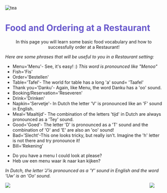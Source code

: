 
<div class="header">
  <img src="https://img.icons8.com/color/48/000000/tea--v2.png" alt="tea"/>
  <h1 style="color:SlateBlue;">Food and Ordering at a Restaurant</h1>
</div>


<p style="text-align:center;"> In this page you will learn some basic food vocabulary and how to successfully order at a Restaurant!</p>

<p><i> Here are some phrases that will be useful to you in a Restaurant setting:</i></p>

<ul>
  <li>Menu='Menu'- See, it's easy! :) <i>This word is pronounced like "Menoo"</li></i>
  <li>Fish='Fis'</li>
  <li>Order='Bestellen'</li>
  <li>Table='Tafel'- The world for table has a long 'a' sound= 'Taafel'</li>
  <li>Thank you='Danku'- Again, like Menu, the word Danku has a 'oo' sound.</li>
  <li>Booking/Reservation='Reseveren'</li>
  <li>Drink='Drinken'</li>
  <li>Napkin='Servetje'- In Dutch the letter 'V' is pronounced like an 'F' sound in English.</li>
  <li>Meal='Maaltijd'- The combination of the letters 'tijd' in Dutch are always pronounced as a 'Tey' sound.</li>
  <li>Good='Goed'- The letter 'D' is pronounced as a 'T' sound and the combination of 'O' and 'E' are also an 'oo' sound!</li>
  <li>Bad='Slecht'-This one looks tricky, but really isn't. Imagine the 'h' letter is not there and try pronounce it!</li>
  <li>Bill='Rekening'</li>
  </ul>
  


    
 <ul>
  <li>Do you have a menu I could look at please?</li>
  <li>Heb uw een menu waar ik naar kan kijken?</li>
  </ul>
  <p><i> In Dutch, the letter 'J'is pronounced as a 'Y' sound in English and the word 'Uw' is an 'Oo' sound.</i></p>
  
 
  
  
 

<img src="https://img.icons8.com/color/48/000000/netherlands.png" style="float:right;margin-right:25px;"/>

<img src="https://img.icons8.com/external-icongeek26-linear-colour-icongeek26/64/000000/external-clogs-netherlands-icongeek26-linear-colour-icongeek26.png"/>


 

         




<style>
#div1 {
  font-size:48px;
}
</style>
<link rel="stylesheet" href="https://cdnjs.cloudflare.com/ajax/libs/font-awesome/4.7.0/css/font-awesome.min.css">
<body>

<div id="div1" class="fa"></div>

<script>
function hand() {
  var a;
  a = document.getElementById("div1");
  a.innerHTML = "&#xf25a;";
  setTimeout(function () {
      a.innerHTML = "&#xf256;";
    }, 500);
  setTimeout(function () {
      a.innerHTML = "&#xf259;";
    }, 1000);
  setTimeout(function () {
      a.innerHTML = "&#xf256;";
    }, 1500);
}
hand();
setInterval(hand, 2000);
</script>

 
